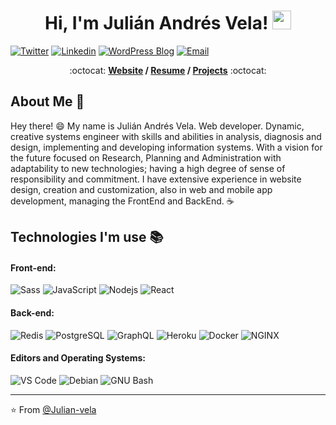 <h1 align="center">Hi, I'm Julián Andrés Vela! <img src="https://raw.githubusercontent.com/MartinHeinz/MartinHeinz/master/wave.gif" width="30px"></h1>

[![Twitter](https://img.shields.io/badge/-Twitter-1ca0f1?style=flat&labelColor=1ca0f1&logo=twitter&logoColor=white&link=https://twitter.com/brennankbrown)](https://twitter.com/brennankbrown)
[![Linkedin](https://img.shields.io/badge/-LinkedIn-blue?style=flat&logo=Linkedin&logoColor=white&link=https://linkedin.com/in/brennankbrown/)](https://www.linkedin.com/in/juli%C3%A1n-andr%C3%A9s-vela-salazar-46a5441b3/)
[![WordPress Blog](https://img.shields.io/badge/-Blog-21759B?style=flat&logo=WordPress&logoColor=white&link=https://wandernotebook.com)](https://ingenierojulian.com)
[![Email](https://img.shields.io/badge/-Email-c14438?style=flat&logo=Gmail&logoColor=white&link=mailto:mail@brennanbrown.ca)](mailto:ingjavs001@gmail.com)


<p align="center"> :octocat: <b><a href="https://ingenierojulian.com">Website</a> / <a href="https://ingenierojulian.com/wp-content/uploads/2020/09/JULIAN-ANDRES-VELA-CV.pdf">Resume</a> / <a href="https://ingenierojulian.com/#works-e">Projects</a></b> :octocat: </p>

## About Me :wave:

Hey there! :smile: My name is Julián Andrés Vela. Web developer. Dynamic, creative systems engineer with skills and abilities in analysis, diagnosis and design, implementing and developing information systems. With a vision for the future focused on Research, Planning and Administration with adaptability to new technologies; having a high degree of sense of responsibility and commitment. I have extensive experience in website design, creation and customization, also in web and mobile app development, managing the FrontEnd and BackEnd. :coffee:

<!-- More info on badges below: https://github.com/badges/shields/blob/master/doc/logos.md -->

## Technologies I'm use :books:

#### Front-end:

![Sass](https://img.shields.io/badge/-Sass-%23CC6699?style=flat-square&logo=sass&logoColor=ffffff)
![JavaScript](https://img.shields.io/badge/-JavaScript-%23F7DF1C?style=flat-square&logo=javascript&logoColor=000000&color=d1b01f)
![Nodejs](https://img.shields.io/badge/-Nodejs-black?style=flat-square&logo=Node.js&logoColor=00d632)
![React](https://img.shields.io/badge/-React-%23282C34?style=flat-square&logo=react)


#### Back-end:

![Redis](https://img.shields.io/badge/-Redis-DC382D?style=flat-square&logo=redis&logoColor=ffffff)
![PostgreSQL](https://img.shields.io/badge/-PostgreSQL-336791?style=flat-square&logo=postgresql)
![GraphQL](https://img.shields.io/badge/-GraphQL-E10098?style=flat-square&logo=graphql&logoColor=ffffff)
![Heroku](https://img.shields.io/badge/-Heroku-430098?style=flat-square&logo=heroku&logoColor=ffffff)
![Docker](https://img.shields.io/badge/-Docker-black?style=flat-square&logo=docker)
![NGINX](http://img.shields.io/badge/-NGINX-269539?style=flat-square&logo=nginx&logoColor=ffffff)


#### Editors and Operating Systems:

![VS Code](http://img.shields.io/badge/-VS%20Code-007ACC?style=flat-square&logo=visual-studio-code&logoColor=ffffff)
![Debian](http://img.shields.io/badge/-Debian-A81D33?style=flat-square&logo=debian&logoColor=ffffff)
![GNU Bash](http://img.shields.io/badge/-GNU%20Bash-000000?style=flat-square&logo=gnu-bash&logoColor=ffffff)

<hr/>

:star: From [@Julian-vela](https://github.com/julian-vela)
